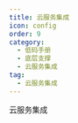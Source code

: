 ```yaml
---
title: 云服务集成
icon: config
order: 9
category:
  - 低码手册
  - 底层支撑
  - 云服务集成
tag:
  - 云服务集成
---
```


云服务集成




